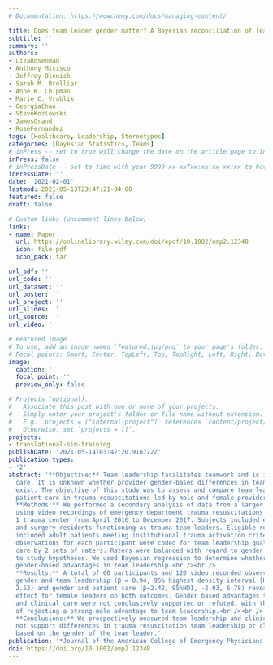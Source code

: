 ```yaml
---
# Documentation: https://wowchemy.com/docs/managing-content/

title: Does team leader gender matter? A Bayesian reconciliation of leadership and patient care during trauma resuscitations
subtitle: ''
summary: ''
authors:
- LizaRosenman
- Anthony Misisco
- Jeffrey Olenick
- Sarah M. Brolliar
- Anne K. Chipman
- Marie C. Vrablik
- GeorgiaChao
- SteveKozlowski
- JamesGrand
- RoseFernandez
tags: [Healthcare, Leadership, Stereotypes]
categories: [Bayesian Statistics, Teams]
# inPress -- set to true will change the date on the article page to In Press; set to false will show publication date
inPress: false
# inPressDate -- set to time with year 9999-xx-xxTxx:xx:xx-xx:xx to have article listed as "in press" on Publications page; set to '' and include a date in the 'date' field once published
inPressDate: ''
date: '2021-02-01'
lastmod: 2021-05-13T23:47:21-04:00
featured: false
draft: false

# Custom links (uncomment lines below)
links:
- name: Paper
  url: https://onlinelibrary.wiley.com/doi/epdf/10.1002/emp2.12348
  icon: file-pdf
  icon_pack: far

url_pdf: ''
url_code: ''
url_dataset: ''
url_poster: ''
url_project: ''
url_slides: ''
url_source: ''
url_video: ''

# Featured image
# To use, add an image named `featured.jpg/png` to your page's folder.
# Focal points: Smart, Center, TopLeft, Top, TopRight, Left, Right, BottomLeft, Bottom, BottomRight.
image:
  caption: ''
  focal_point: ''
  preview_only: false

# Projects (optional).
#   Associate this post with one or more of your projects.
#   Simply enter your project's folder or file name without extension.
#   E.g. `projects = ["internal-project"]` references `content/project/deep-learning/index.md`.
#   Otherwise, set `projects = []`.
projects:
- translational-sim-training
publishDate: '2021-05-14T03:47:20.916772Z'
publication_types:
- '2'
abstract: '**Objective:** Team leadership facilitates teamwork and is important to patient
  care. It is unknown whether provider gender-based differences in team leadership
  exist. The objective of this study was to assess and compare team leadership and
  patient care in trauma resuscitations led by male and female providers.<br /><br />
  **Methods:** We performed a secondary analysis of data from a larger randomized controlled trial
  using video recordings of emergency department trauma resuscitations at a Level
  1 trauma center from April 2016 to December 2017. Subjects included emergency medicine
  and surgery residents functioning as trauma team leaders. Eligible resuscitations
  included adult patients meeting institutional trauma activation criteria. Two video-recorded
  observations for each participant were coded for team leadership quality and patient
  care by 2 sets of raters. Raters were balanced with regard to gender and were blinded
  to study hypotheses. We used Bayesian regression to determine whether our data supported
  gender-based advantages in team leadership.<br /><br />
  **Results:** A total of 60 participants and 120 video recorded observations were included. The modal relationship between
  gender and team leadership (β = 0.94, 95% highest density interval [HDI], -.68,
  2.52) and gender and patient care (β=2.42, 95%HDI, -2.03, 6.78) revealed a weak positive
  effect for female leaders on both outcomes. Gender based advantages to team leadership
  and clinical care were not conclusively supported or refuted, with the exception
  of rejecting a strong male advantage to team leadership.<br /><br />
  **Conclusions:** We prospectively measured team leadership and clinical care during patient care. Our findings do
  not support differences in trauma resuscitation team leadership or clinical care
  based on the gender of the team leader.'
publication: '*Journal of the American College of Emergency Physicians Open, 2*, e12348'
doi: https://doi.org/10.1002/emp2.12348
---
```

